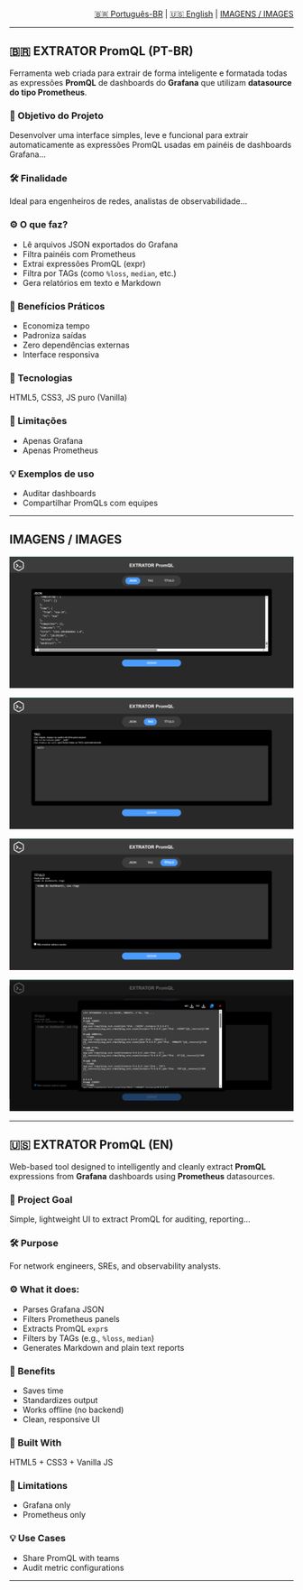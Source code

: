 <p align="right">
  <a href="#ex-trator-promql-pt-br">🇧🇷 Português-BR</a> |
  <a href="#ex-trator-promql-en">🇺🇸 English</a> |
  <a href="#ex-trator-promql-imgs">IMAGENS / IMAGES</a>
</p>

---

## 🇧🇷 EXTRATOR PromQL (PT-BR) <a name="ex-trator-promql-pt-br"></a>

Ferramenta web criada para extrair de forma inteligente e formatada todas as expressões **PromQL** de dashboards do **Grafana** que utilizam **datasource do tipo Prometheus**.

### 🎯 Objetivo do Projeto
Desenvolver uma interface simples, leve e funcional para extrair automaticamente as expressões PromQL usadas em painéis de dashboards Grafana...

### 🛠️ Finalidade
Ideal para engenheiros de redes, analistas de observabilidade...

### ⚙️ O que faz?
- Lê arquivos JSON exportados do Grafana
- Filtra painéis com Prometheus
- Extrai expressões PromQL (expr)
- Filtra por TAGs (como `%loss`, `median`, etc.)
- Gera relatórios em texto e Markdown

### 🚀 Benefícios Práticos
- Economiza tempo
- Padroniza saídas
- Zero dependências externas
- Interface responsiva

### 🧱 Tecnologias
HTML5, CSS3, JS puro (Vanilla)

### 📌 Limitações
- Apenas Grafana
- Apenas Prometheus

### 💡 Exemplos de uso
- Auditar dashboards
- Compartilhar PromQLs com equipes

---

## IMAGENS / IMAGES <a name="ex-trator-promql-imgs"></a>

![Pagina JSON](imgs/pg_json.png)

![Pagina TAG](imgs/pg_tag.png)

![Pagina TÍTULO](imgs/pg_titulo.png)

![Pagina SAÍDA](imgs/pg_saida.png)

---

## 🇺🇸 EXTRATOR PromQL (EN) <a name="ex-trator-promql-en"></a>

Web-based tool designed to intelligently and cleanly extract **PromQL** expressions from **Grafana** dashboards using **Prometheus** datasources.

### 🎯 Project Goal
Simple, lightweight UI to extract PromQL for auditing, reporting...

### 🛠️ Purpose
For network engineers, SREs, and observability analysts.

### ⚙️ What it does:
- Parses Grafana JSON
- Filters Prometheus panels
- Extracts PromQL `expr`s
- Filters by TAGs (e.g., `%loss`, `median`)
- Generates Markdown and plain text reports

### 🚀 Benefits
- Saves time
- Standardizes output
- Works offline (no backend)
- Clean, responsive UI

### 🧱 Built With
HTML5 + CSS3 + Vanilla JS

### 📌 Limitations
- Grafana only
- Prometheus only

### 💡 Use Cases
- Share PromQL with teams
- Audit metric configurations

---
